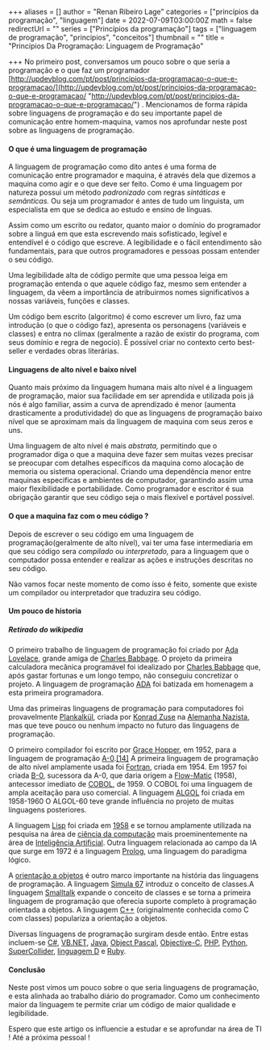 +++
aliases = []
author = "Renan Ribeiro Lage"
categories = ["princípios da programação", "linguagem"]
date = 2022-07-09T03:00:00Z
math = false
redirectUrl = ""
series = ["Princípios da programação"]
tags = ["linguagem de programação", "principios", "conceitos"]
thumbnail = ""
title = "Princípios Da Programação: Linguagem de Programação"

+++
No primeiro post, conversamos um pouco sobre o que seria a programação e o que faz um programador [http://updevblog.com/pt/post/principios-da-programacao-o-que-e-programacao/](http://updevblog.com/pt/post/principios-da-programacao-o-que-e-programacao/ "http://updevblog.com/pt/post/principios-da-programacao-o-que-e-programacao/") . Mencionamos de forma rápida sobre linguagens de programação e do seu importante papel de comunicação entre homem-maquina, vamos nos aprofundar neste post sobre as linguagens de programação.

#### O que é uma linguagem de programação

A linguagem de programação como dito antes é uma forma de comunicação entre programador e maquina, é através dela que dizemos a maquina como agir e o que deve ser feito. Como é uma linguagem por natureza possui um método _padronizado_ com regras _sintáticas_ e _semânticas._ Ou seja um programador é antes de tudo um linguista, um especialista em que se dedica ao estudo e ensino de línguas.

Assim como um escrito ou redator, quanto maior o domínio do programador sobre a linguá em que esta escrevendo mais sofisticado, legível e entendível é o código que escreve. A legibilidade e o fácil entendimento são fundamentais, para que outros programadores e pessoas possam entender o seu código. 

Uma legibilidade alta de código permite que uma pessoa leiga em programação entenda o que aquele código faz, mesmo sem entender a linguagem, da vêem a importância de atribuirmos nomes significativos a nossas variáveis, funções e classes.

Um código bem escrito (algoritmo) é como escrever um livro, faz uma introdução (o que o código faz), apresenta os personagens (variáveis e classes) e entra no clímax (geralmente a razão de existir do programa, com seus domínio e regra de negocio). É possível criar no contexto certo best-seller e verdades obras literárias.

#### Linguagens de alto nível e baixo nível

Quanto mais próximo da linguagem humana mais alto nível é a linguagem de programação, maior sua facilidade em ser aprendida e utilizada pois já nós é algo familiar, assim a curva de aprendizado é menor (aumenta drasticamente a produtividade) do que as linguagens de programação baixo nível que se aproximam mais da linguagem de maquina com seus zeros e uns.

Uma linguagem de alto nível é mais _abstrata,_ permitindo que o programador diga o que a maquina deve fazer sem muitas vezes precisar se preocupar com detalhes específicos da maquina como alocação de memoria ou sistema operacional. Criando uma dependência menor entre maquinas especificas e ambientes de computador, garantindo assim uma maior flexibilidade e portabilidade. Como programador e escritor é sua obrigação garantir que seu código seja o mais flexível e portável possível.

#### O que a maquina faz com o meu código ?

Depois de escrever o seu código em uma linguagem de programação(geralmente de alto nível), vai ter uma fase intermediaria em que seu código sera _compilado_ ou _interpretado,_ para a linguagem que o computador possa entender e realizar as ações e instruções descritas no seu código.

Não vamos focar neste momento de como isso é feito, somente que existe um compilador ou interpretador que traduzira seu código.

#### Um pouco de historia

##### Retirado do wikipedia

O primeiro trabalho de linguagem de programação foi criado por [Ada Lovelace](https://pt.wikipedia.org/wiki/Ada_Lovelace "Ada Lovelace"), grande amiga de [Charles Babbage](https://pt.wikipedia.org/wiki/Charles_Babbage "Charles Babbage"). O projeto da primeira calculadora mecânica programável foi idealizado por [Charles Babbage](https://pt.wikipedia.org/wiki/Charles_Babbage "Charles Babbage") que, após gastar fortunas e um longo tempo, não conseguiu concretizar o projeto. A linguagem de programação [ADA](https://pt.wikipedia.org/wiki/Ada_(linguagem_de_programa%C3%A7%C3%A3o) "Ada (linguagem de programação)") foi batizada em homenagem a esta primeira programadora.

Uma das primeiras linguagens de programação para computadores foi provavelmente [Plankalkül](https://pt.wikipedia.org/wiki/Plankalk%C3%BCl "Plankalkül"), criada por [Konrad Zuse](https://pt.wikipedia.org/wiki/Konrad_Zuse "Konrad Zuse") na [Alemanha Nazista](https://pt.wikipedia.org/wiki/Alemanha_Nazista "Alemanha Nazista"), mas que teve pouco ou nenhum impacto no futuro das linguagens de programação.

O primeiro compilador foi escrito por [Grace Hopper](https://pt.wikipedia.org/wiki/Grace_Hopper "Grace Hopper"), em 1952, para a linguagem de programação [A-0](https://pt.wikipedia.org/wiki/Sistema_A-0 "Sistema A-0").[\[14\]](https://pt.wikipedia.org/wiki/Linguagem_de_programa%C3%A7%C3%A3o#cite_note-wexel-15) A primeira linguagem de programação de alto nível amplamente usada foi [Fortran](https://pt.wikipedia.org/wiki/Fortran "Fortran"), criada em 1954. Em 1957 foi criada [B-0](https://pt.wikipedia.org/wiki/B-0 "B-0"), sucessora da A-0, que daria origem a [Flow-Matic](https://pt.wikipedia.org/wiki/Flow-Matic "Flow-Matic") (1958), antecessor imediato de [COBOL](https://pt.wikipedia.org/wiki/COBOL "COBOL"), de 1959. O COBOL foi uma linguagem de ampla aceitação para uso comercial. A linguagem [ALGOL](https://pt.wikipedia.org/wiki/ALGOL "ALGOL") foi criada em 1958-1960 O ALGOL-60 teve grande influência no projeto de muitas linguagens posteriores.

A linguagem [Lisp](https://pt.wikipedia.org/wiki/Lisp "Lisp") foi criada em [1958](https://pt.wikipedia.org/wiki/1958 "1958") e se tornou amplamente utilizada na pesquisa na área de [ciência da computação](https://pt.wikipedia.org/wiki/Ci%C3%AAncia_da_computa%C3%A7%C3%A3o "Ciência da computação") mais proeminentemente na área de [Inteligência Artificial](https://pt.wikipedia.org/wiki/Intelig%C3%AAncia_Artificial "Inteligência Artificial"). Outra linguagem relacionada ao campo da IA que surge em 1972 é a linguagem [Prolog](https://pt.wikipedia.org/wiki/Prolog "Prolog"), uma linguagem do paradigma lógico.

A [orientação a objetos](https://pt.wikipedia.org/wiki/Orienta%C3%A7%C3%A3o_a_objetos "Orientação a objetos") é outro marco importante na história das linguagens de programação. A linguagem [Simula 67](https://pt.wikipedia.org/wiki/Simula_67 "Simula 67") introduz o conceito de classes.A linguagem [Smalltalk](https://pt.wikipedia.org/wiki/Smalltalk "Smalltalk") expande o conceito de classes e se torna a primeira linguagem de programação que oferecia suporte completo à programação orientada a objetos. A linguagem [C++](https://pt.wikipedia.org/wiki/C%2B%2B "C++") (originalmente conhecida como C com classes) populariza a orientação a objetos.

Diversas linguagens de programação surgiram desde então. Entre estas incluem-se [C#](https://pt.wikipedia.org/wiki/C_Sharp "C Sharp"), [VB.NET](https://pt.wikipedia.org/wiki/VB.NET "VB.NET"), [Java](https://pt.wikipedia.org/wiki/Linguagem_de_programa%C3%A7%C3%A3o_Java "Linguagem de programação Java"), [Object Pascal](https://pt.wikipedia.org/wiki/Object_Pascal "Object Pascal"), [Objective-C](https://pt.wikipedia.org/wiki/Objective-C "Objective-C"), [PHP](https://pt.wikipedia.org/wiki/PHP "PHP"), [Python](https://pt.wikipedia.org/wiki/Python "Python"), [SuperCollider](https://pt.wikipedia.org/wiki/SuperCollider "SuperCollider"), [linguagem D](https://pt.wikipedia.org/wiki/D_(linguagem_de_programa%C3%A7%C3%A3o) "D (linguagem de programação)") e [Ruby](https://pt.wikipedia.org/wiki/Ruby_(linguagem_de_programa%C3%A7%C3%A3o) "Ruby (linguagem de programação)").

#### Conclusão

Neste post vimos um pouco sobre o que seria linguagens de programação, e esta alinhada ao trabalho diário do programador. Como um conhecimento maior da linguagem te permite criar um código de maior qualidade e legibilidade.

Espero que este artigo os influencie a estudar e se aprofundar na área de TI ! Até a próxima pessoal !